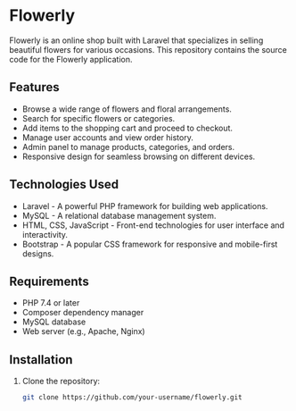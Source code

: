 # Flowerly

Flowerly is an online shop built with Laravel that specializes in selling beautiful flowers for various occasions. This repository contains the source code for the Flowerly application.

## Features

- Browse a wide range of flowers and floral arrangements.
- Search for specific flowers or categories.
- Add items to the shopping cart and proceed to checkout.
- Manage user accounts and view order history.
- Admin panel to manage products, categories, and orders.
- Responsive design for seamless browsing on different devices.

## Technologies Used

- Laravel - A powerful PHP framework for building web applications.
- MySQL - A relational database management system.
- HTML, CSS, JavaScript - Front-end technologies for user interface and interactivity.
- Bootstrap - A popular CSS framework for responsive and mobile-first designs.

## Requirements

- PHP 7.4 or later
- Composer dependency manager
- MySQL database
- Web server (e.g., Apache, Nginx)

## Installation

1. Clone the repository:

   ```bash
   git clone https://github.com/your-username/flowerly.git
